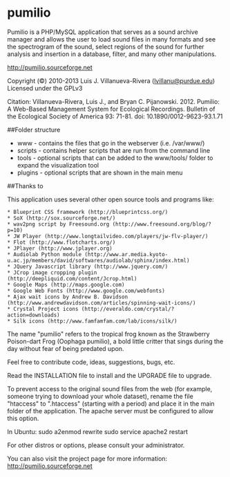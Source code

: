 pumilio
=======

Pumilio is a PHP/MySQL application that serves as a sound archive manager
 and allows the user to load sound files in many formats and see the
 spectrogram of the sound, select regions of the sound for further
 analysis and insertion in a database, filter, and many other manipulations.

http://pumilio.sourceforge.net

Copyright (©) 2010-2013 Luis J. Villanueva-Rivera (lvillanu@purdue.edu)
Licensed under the GPLv3

Citation: Villanueva-Rivera, Luis J., and Bryan C. Pijanowski. 2012.
 Pumilio: A Web-Based Management System for Ecological Recordings.
 Bulletin of the Ecological Society of America 93: 71-81.
 doi: 10.1890/0012-9623-93.1.71

##Folder structure

* www - contains the files that go in the webserver (i.e. /var/www/)
* scripts - contains helper scripts that are run from the command line
* tools - optional scripts that can be added to the www/tools/ folder to expand the visualization tool
* plugins - optional scripts that are shown in the main menu

##Thanks to

This application uses several other open source tools and programs like:

    * Blueprint CSS framework (http://blueprintcss.org/)
    * SoX (http://sox.sourceforge.net/)
    * wav2png script by Freesound.org (http://www.freesound.org/blog/?p=10)
    * JW Player (http://www.longtailvideo.com/players/jw-flv-player/)
    * Flot (http://www.flotcharts.org/)
    * JPlayer (http://www.jplayer.org)
    * Audiolab Python module (http://www.ar.media.kyoto-u.ac.jp/members/david/softwares/audiolab/sphinx/index.html)
    * JQuery Javascript library (http://www.jquery.com/)
    * JCrop image cropping plugin (http://deepliquid.com/content/Jcrop.html)
    * Google Maps (http://maps.google.com)
    * Google Web Fonts (http://www.google.com/webfonts)
    * Ajax wait icons by Andrew B. Davidson (http://www.andrewdavidson.com/articles/spinning-wait-icons/)
    * Crystal Project icons (http://everaldo.com/crystal/?action=downloads)
    * Silk icons (http://www.famfamfam.com/lab/icons/silk/)

The name "pumilio" refers to the tropical frog known as the Strawberry Poison-dart
 Frog (Oophaga pumilio), a bold little critter that sings during the day without
 fear of being predated upon.

Feel free to contribute code, ideas, suggestions, bugs, etc.

Read the INSTALLATION file to install and the UPGRADE file to upgrade.

To prevent access to the original sound files from the web (for example, someone trying to 
 download your whole dataset), rename the file "htaccess" to ".htaccess" (starting with a period)
 and place it in the main folder of the application.
 The apache server must be configured to allow this option. 

 In Ubuntu:
  sudo a2enmod rewrite
  sudo service apache2 restart
  
 For other distros or options, please consult your administrator.
 
You can also visit the project page for more information: 
 http://pumilio.sourceforge.net

